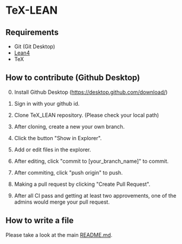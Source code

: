 # TeX-LEAN

## Requirements

- Git (Git Desktop)
- [Lean4](https://github.com/leanprover/lean4)
- TeX

## How to contribute (Github Desktop)

0. Install Github Desktop (https://desktop.github.com/download/)

1. Sign in with your github id. 

2. Clone TeX_LEAN repository. (Please check your local path)

3. After cloning, create a new your own branch. 

4. Click the button "Show in Explorer".

5. Add or edit files in the explorer. 

6. After editing, click "commit to [your_branch_name]" to commit. 

7. After commiting, click "push origin" to push. 

8. Making a pull request by clicking "Create Pull Request". 

9. After all CI pass and getting at least two approvements, one of the admins would merge your pull request.


## How to write a file

Please take a look at the main [README.md](https://github.com/Lean-Korea/TeX-LEAN/blob/main/README.md).
